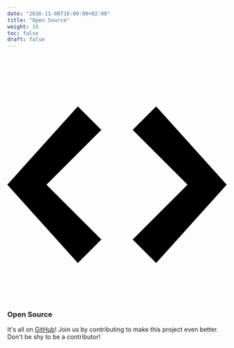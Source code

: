 ```yaml
---
date: "2016-11-08T16:00:00+02:00"
title: "Open Source"
weight: 10
toc: false
draft: false
---
```

<h3 class="subtitle is-3">
	<svg class="octicon octicon-code" viewBox="0 0 14 16" version="1.1" aria-hidden="true">
		<path fill-rule="evenodd" d="M9.5 3L8 4.5 11.5 8 8 11.5 9.5 13 14 8 9.5 3zm-5 0L0 8l4.5 5L6 11.5 2.5 8 6 4.5 4.5 3z"></path>
	</svg>
	Open Source
</h3>

It's all on [GitHub](https://github.com/go-gitea/gitea/)!
Join us by contributing to make this project even better. Don't be shy to be a contributor!
